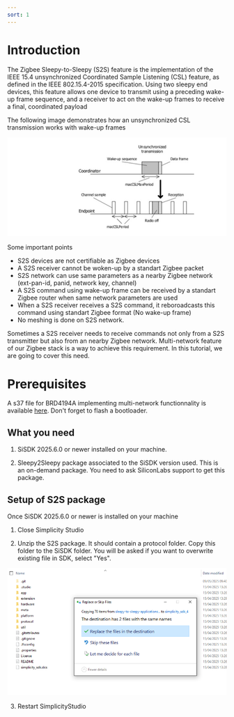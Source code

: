 ```yaml
---
sort: 1
---
```


# Introduction

The Zigbee Sleepy-to-Sleepy (S2S) feature is the implementation of the 
IEEE 15.4 unsynchronized Coordinated Sample Listening (CSL) 
feature, as defined in the IEEE 802.15.4-2015 specification. 
Using two sleepy end devices, this feature allows one device to 
transmit using a preceding wake-up frame sequence, and a 
receiver to act on the wake-up frames to receive a final, 
coordinated payload

The following image demonstrates how an unsynchronized CSL transmission works with wake-up frames

<img src="./images/csl.PNG" alt="startup" width="600" class="center">

Some important points

* S2S devices are not certifiable as Zigbee devices
* A S2S receiver cannot be woken-up by a standart Zigbee packet 
* S2S network can use same parameters as a nearby Zigbee network (ext-pan-id, panid, network key, channel)
* A S2S command using wake-up frame can be received by a standart Zigbee router when same network parameters are used
* When a S2S receiver receives a S2S command, it reboroadcasts this command using standart Zigbee format (No wake-up frame)
* No meshing is done on S2S network.

Sometimes a S2S receiver needs to receive commands not only from a S2S transmitter but also from an nearby Zigbee network. Multi-network feature of our Zigbee stack is a way to achieve this requirement. In this tutorial, we are going to cover this need. 

# Prerequisites

A s37 file for BRD4194A implementing multi-network functionnality is available [here](binary/zigbee_ble_sleepy_to_sleepy_shades_2025-6.s37). 
Don't forget to flash a bootloader.

## What you need

  1.  SiSDK 2025.6.0 or newer installed on your machine.

  2.  Sleepy2Sleepy package associated to the SiSDK version used. This is an on-demand package. You need to ask SiliconLabs support to get this package.

         
## Setup of S2S package

Once SiSDK 2025.6.0 or newer is installed on your machine

  1.  Close Simplicity Studio

  2.  Unzip the S2S package. It should contain a protocol folder. Copy this folder to the SiSDK folder.
You will be asked if you want to overwrite existing file in SDK, select "Yes".

<img src="./images/replace.PNG" alt="startup" width="600" class="center">

  3.  Restart SimplicityStudio


